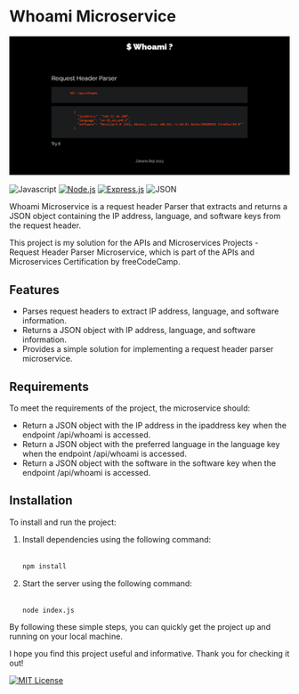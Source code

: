 # Whoami Microservice

![Banner](https://github.com/z-bj/Whoami-Microservice/blob/master/Banner.jpg)


![Javascript](https://img.shields.io/badge/JavaScript-F7DF1E.svg?style=for-the-badge&logo=JavaScript&logoColor=black) [![Node.js](https://img.shields.io/badge/Node.js-339933.svg?style=for-the-badge&logo=nodedotjs&logoColor=white)](https://nodejs.org/en/) [![Express.js](https://img.shields.io/badge/Express-000000.svg?style=for-the-badge&logo=Express&logoColor=white)](https://expressjs.com/) ![JSON](https://img.shields.io/badge/JSON-000000.svg?style=for-the-badge&logo=JSON&logoColor=white) 

Whoami Microservice is a request header Parser that extracts and returns a JSON object containing the IP address, language, and software keys from the request header.

This project is my solution for the APIs and Microservices Projects - Request Header Parser Microservice, which is part of the APIs and Microservices Certification by freeCodeCamp.

## Features

-   Parses request headers to extract IP address, language, and software information.
-   Returns a JSON object with IP address, language, and software information.
-   Provides a simple solution for implementing a request header parser microservice.

## Requirements

To meet the requirements of the project, the microservice should:

-   Return a JSON object with the IP address in the ipaddress key when the endpoint /api/whoami is accessed.
-   Return a JSON object with the preferred language in the language key when the endpoint /api/whoami is accessed.
-   Return a JSON object with the software in the software key when the endpoint /api/whoami is accessed.

## Installation

To install and run the project:

1.  Install dependencies using the following command:
    

    
    ``` bash
    
    npm install
    
    ```
    
2.  Start the server using the following command:
    

    
    ``` bash

    node index.js

    ```
    

By following these simple steps, you can quickly get the project up and running on your local machine.

I hope you find this project useful and informative. Thank you for checking it out!

[![MIT License](https://img.shields.io/badge/license-MIT-blue)](https://github.com/%5Busername%5D/%5Brepo%5D/blob/main/LICENSE)

